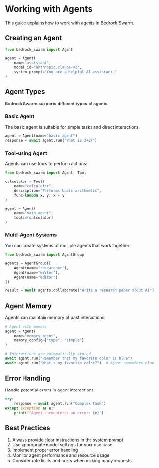 # Working with Agents

This guide explains how to work with agents in Bedrock Swarm.

## Creating an Agent

```python
from bedrock_swarm import Agent

agent = Agent(
    name="assistant",
    model_id="anthropic.claude-v2",
    system_prompt="You are a helpful AI assistant."
)
```

## Agent Types

Bedrock Swarm supports different types of agents:

### Basic Agent

The basic agent is suitable for simple tasks and direct interactions:

```python
agent = Agent(name="basic_agent")
response = await agent.run("What is 2+2?")
```

### Tool-using Agent

Agents can use tools to perform actions:

```python
from bedrock_swarm import Agent, Tool

calculator = Tool(
    name="calculator",
    description="Performs basic arithmetic",
    func=lambda x, y: x + y
)

agent = Agent(
    name="math_agent",
    tools=[calculator]
)
```

### Multi-Agent Systems

You can create systems of multiple agents that work together:

```python
from bedrock_swarm import AgentGroup

agents = AgentGroup([
    Agent(name="researcher"),
    Agent(name="writer"),
    Agent(name="editor")
])

result = await agents.collaborate("Write a research paper about AI")
```

## Agent Memory

Agents can maintain memory of past interactions:

```python
# Agent with memory
agent = Agent(
    name="memory_agent",
    memory_config={"type": "simple"}
)

# Interactions are automatically stored
await agent.run("Remember that my favorite color is blue")
await agent.run("What's my favorite color?")  # Agent remembers blue
```

## Error Handling

Handle potential errors in agent interactions:

```python
try:
    response = await agent.run("Complex task")
except Exception as e:
    print(f"Agent encountered an error: {e}")
```

## Best Practices

1. Always provide clear instructions in the system prompt
2. Use appropriate model settings for your use case
3. Implement proper error handling
4. Monitor agent performance and resource usage
5. Consider rate limits and costs when making many requests
